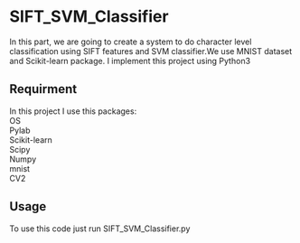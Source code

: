 # SIFT_SVM_Classifier
In this part, we are going to create a system to do character level classification using SIFT features and SVM classifier.We use MNIST dataset and Scikit-learn package. I implement this project using Python3

## Requirment
In this project I use this packages:</br>
OS </br>
Pylab</br>
Scikit-learn</br>
Scipy</br>
Numpy</br>
mnist</br>
CV2</br>

## Usage
To use this code just run SIFT_SVM_Classifier.py
